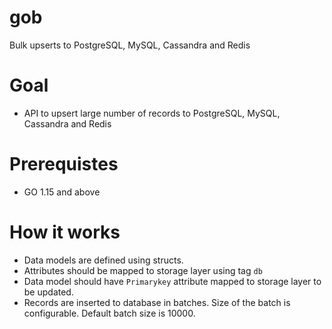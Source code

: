 # gob
Bulk upserts to PostgreSQL, MySQL, Cassandra and Redis

# Goal
* API to upsert large number of records to PostgreSQL, MySQL, Cassandra and Redis

# Prerequistes
* GO 1.15 and above

# How it works
* Data models are defined using structs.
* Attributes should be mapped to storage layer using tag `db`
* Data model should have `Primarykey` attribute mapped to storage layer to be updated. 
* Records are inserted to database in batches. Size of the batch is configurable. Default batch size is 10000.

